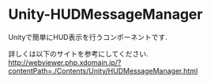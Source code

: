 # Unity-HUDMessageManager
Unityで簡単にHUD表示を行うコンポーネントです.

詳しくは以下のサイトを参考にしてください.
http://webviewer.php.xdomain.jp/?contentPath=./Contents/Unity/HUDMessageManager.html
